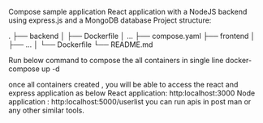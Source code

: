 Compose sample application
React application with a NodeJS backend using express.js and a MongoDB database
Project structure:


.
├── backend
│   ├── Dockerfile
│   ...
├── compose.yaml
├── frontend
│   ├── ...
│   └── Dockerfile
└── README.md

Run below command to compose the all containers in single line
docker-compose up -d

once all containers created , you will be able to access the react and express application as below
React application: http:localhost:3000
Node application : http:localhost:5000/userlist
you can run apis in post man or any other similar tools.









